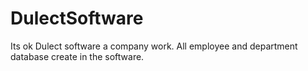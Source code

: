 # DulectSoftware
Its ok
Dulect software a company work. All employee and department database create in the software.
